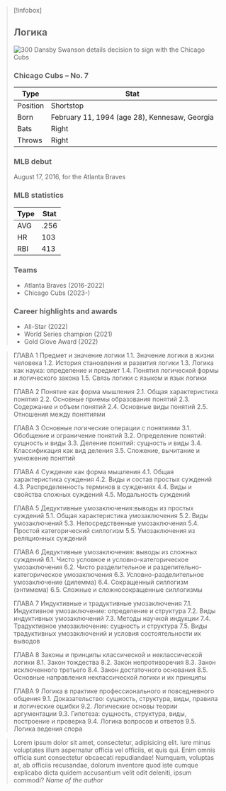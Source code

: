 > [!infobox]
>
> ## Логика
> 
> ![300](https://catalog.detmir.st/media/puxxxq1tJzJKVlPuavtN6tws8u92PSxattvzu9rI1y8=?preset=site_product_gallery_r1500)
> Dansby Swanson details decision to sign with the Chicago Cubs
>
> ### Chicago Cubs – No. 7
>
> | Type     | Stat                                          |
> | -------- | --------------------------------------------- |
> | Position | Shortstop                                     |
> | Born     | February 11, 1994 (age 28), Kennesaw, Georgia |
> | Bats     | Right                                         |
> | Throws   | Right                                         |
>
> ### MLB debut
>
> August 17, 2016, for the Atlanta Braves
>
> ### MLB statistics
>
> | Type | Stat |
> | ---- | ---- |
> | AVG  | .256 |
> | HR   | 103  |
> | RBI  | 413  |
>
> ### Teams
>
> - Atlanta Braves (2016-2022)
> - Chicago Cubs (2023-)
>
> ### Career highlights and awards
>
> - All-Star (2022)
> - World Series champion (2021)
> - Gold Glove Award (2022)


> ГЛАВА 1 Предмет и значение логики
> 1.1. Значение логики в жизни человека
> 1.2. История становления и развития логики
> 1.3. Логика как наука: определение и предмет
> 1.4. Понятия логической формы и логического закона
> 1.5. Связь логики с языком и язык логики
> 
> ГЛАВА 2 Понятие как форма мышления
> 2.1. Общая характеристика понятия
> 2.2. Основные приемы образования понятий
> 2.3. Содержание и объем понятий
> 2.4. Основные виды понятий
> 2.5. Отношения между понятиями
> 
> ГЛАВА 3 Основные логические операции с понятиями
> 3.1. Обобщение и ограничение понятий
> 3.2. Определение понятий: сущность и виды
> 3.3. Деление понятий: сущность и виды
> 3.4. Классификация как вид деления
> 3.5. Сложение, вычитание и умножение понятий
> 
> ГЛАВА 4 Суждение как форма мышления
> 4.1. Общая характеристика суждения
> 4.2. Виды и состав простых суждений
> 4.3. Распределенность терминов в суждениях
> 4.4. Виды и свойства сложных суждений
> 4.5. Модальность суждений
> 
> ГЛАВА 5 Дедуктивные умозаключения:выводы из простых суждений
> 5.1. Общая характеристика умозаключения
> 5.2. Виды умозаключений
> 5.3. Непосредственные умозаключения
> 5.4. Простой категорический силлогизм
> 5.5. Умозаключения из реляционных суждений
> 
> ГЛАВА 6 Дедуктивные умозаключения: выводы из сложных суждений
> 6.1. Чисто условное и условно-категорическое умозаключения
> 6.2. Чисто разделительное и разделительно-категорическое умозаключения
> 6.3. Условно-разделительное умозаключение (дилемма)
> 6.4. Сокращенный силлогизм (энтимема)
> 6.5. Сложные и сложносокращенные силлогизмы
> 
> ГЛАВА 7 Индуктивные и традуктивные умозаключения
> 7.1. Индуктивное умозаключение: определение и структура
> 7.2. Виды индуктивных умозаключений
> 7.3. Методы научной индукции
> 7.4. Традуктивное умозаключение: сущность и структура
> 7.5. Виды традуктивных умозаключений и условия состоятельности их выводов
> 
> ГЛАВА 8 Законы и принципы классической и неклассической логики
> 8.1. Закон тождества
> 8.2. Закон непротиворечия
> 8.3. Закон исключенного третьего
> 8.4. Закон достаточного основания
> 8.5. Основные направления неклассической логики и их принципы
> 
> ГЛАВА 9 Логика в практике профессионального и повседневного общения
> 9.1. Доказательство: сущность, структура, виды, правила и логические ошибки
> 9.2. Логические основы теории аргументации
> 9.3. Гипотеза: сущность, структура, виды, построение и проверка
> 9.4. Логика вопросов и ответов
> 9.5. Логика ведения спора
> 

> Lorem ipsum dolor sit amet, consectetur, adipisicing elit. Iure minus voluptates illum aspernatur officia vel officiis, et quis qui. Enim omnis officia sunt consectetur obcaecati repudiandae! Numquam, voluptas at, ab officiis recusandae, dolorum inventore quod iste cumque explicabo dicta quidem accusantium velit odit deleniti, ipsum commodi?
> <cite>Name of the author</cite>